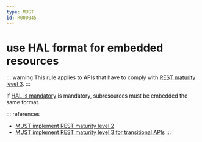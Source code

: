 ```yaml
---
type: MUST
id: R000045
---
```


# use HAL format for embedded resources

::: warning
This rule applies to APIs that have to comply with [REST maturity level 3](@guidelines/R000033).
:::

If [HAL is mandatory](@guidelines/R000036) is mandatory, subresources must be embedded the same format.

::: references

- [MUST implement REST maturity level 2](@guidelines/R000032)
- [MUST implement REST maturity level 3 for transitional APIs](@guidelines/R000033)
  :::

